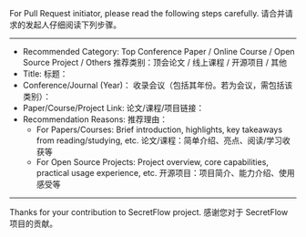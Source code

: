 For Pull Request initiator, please read the following steps carefully. 请合并请求的发起人仔细阅读下列步骤。

---

- Recommended Category: Top Conference Paper / Online Course / Open Source Project / Others 推荐类别：顶会论文 / 线上课程 / 开源项目 / 其他
- Title: 标题：
- Conference/Journal (Year)： 收录会议（包括其年份。若为会议，需包括该类别）：
- Paper/Course/Project Link: 论文/课程/项目链接：
- Recommendation Reasons: 推荐理由：
  - For Papers/Courses: Brief introduction, highlights, key takeaways from reading/studying, etc. 论文/课程：简单介绍、亮点、阅读/学习收获等
  - For Open Source Projects: Project overview, core capabilities, practical usage experience, etc. 开源项目：项目简介、能力介绍、使用感受等


---

Thanks for your contribution to SecretFlow project. 感谢您对于 SecretFlow 项目的贡献。